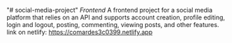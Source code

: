 "# social-media-project" 
*Frontend*
A frontend project for a social media platform that relies on an API and supports account creation, profile editing, login and logout, posting, commenting, viewing posts, and other features.
link on netlify: https://comardes3c0399.netlify.app

